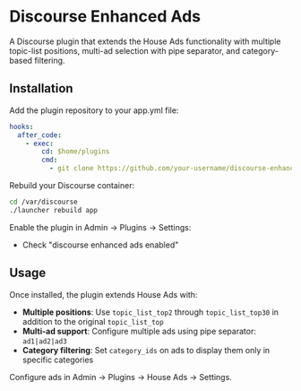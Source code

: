 # Discourse Enhanced Ads

A Discourse plugin that extends the House Ads functionality with multiple topic-list positions, multi-ad selection with pipe separator, and category-based filtering.

## Installation

Add the plugin repository to your app.yml file:

```yaml
hooks:
  after_code:
    - exec:
        cd: $home/plugins
        cmd:
          - git clone https://github.com/your-username/discourse-enhanced-ads.git
```

Rebuild your Discourse container:

```bash
cd /var/discourse
./launcher rebuild app
```

Enable the plugin in Admin → Plugins → Settings:
- Check "discourse enhanced ads enabled"

## Usage

Once installed, the plugin extends House Ads with:

- **Multiple positions**: Use `topic_list_top2` through `topic_list_top30` in addition to the original `topic_list_top`
- **Multi-ad support**: Configure multiple ads using pipe separator: `ad1|ad2|ad3`
- **Category filtering**: Set `category_ids` on ads to display them only in specific categories

Configure ads in Admin → Plugins → House Ads → Settings. 